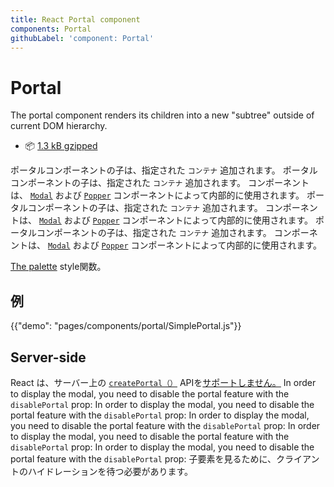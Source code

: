 ```yaml
---
title: React Portal component
components: Portal
githubLabel: 'component: Portal'
---
```


# Portal

<p class="description">The portal component renders its children into a new "subtree" outside of current DOM hierarchy.</p>

- 📦 [1.3 kB gzipped](/size-snapshot)

ポータルコンポーネントの子は、指定された `コンテナ` 追加されます。 ポータルコンポーネントの子は、指定された `コンテナ` 追加されます。 コンポーネントは、 [`Modal`](/components/modal/) および [`Popper`](/components/popper/) コンポーネントによって内部的に使用されます。 ポータルコンポーネントの子は、指定された `コンテナ` 追加されます。 コンポーネントは、 [`Modal`](/components/modal/) および [`Popper`](/components/popper/) コンポーネントによって内部的に使用されます。 ポータルコンポーネントの子は、指定された `コンテナ` 追加されます。 コンポーネントは、 [`Modal`](/components/modal/) および [`Popper`](/components/popper/) コンポーネントによって内部的に使用されます。

[The palette](/system/palette/) style関数。

## 例

{{"demo": "pages/components/portal/SimplePortal.js"}}

## Server-side

React は、サーバー上の [`createPortal（）`](https://reactjs.org/docs/portals.html) APIを[サポートしません。](https://github.com/facebook/react/issues/13097) In order to display the modal, you need to disable the portal feature with the `disablePortal` prop: In order to display the modal, you need to disable the portal feature with the `disablePortal` prop: In order to display the modal, you need to disable the portal feature with the `disablePortal` prop: In order to display the modal, you need to disable the portal feature with the `disablePortal` prop: In order to display the modal, you need to disable the portal feature with the `disablePortal` prop: </a> 子要素を見るために、クライアントのハイドレーションを待つ必要があります。
